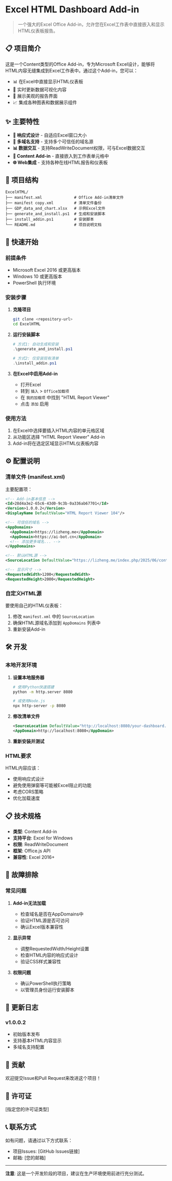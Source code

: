 # Excel HTML Dashboard Add-in

> 一个强大的Excel Office Add-in，允许您在Excel工作表中直接嵌入和显示HTML仪表板报告。

## 📋 项目简介

这是一个Content类型的Office Add-in，专为Microsoft Excel设计，能够将HTML内容无缝集成到Excel工作表中。通过这个Add-in，您可以：

- 📊 在Excel中直接显示HTML仪表板
- 🔄 实时更新数据可视化内容
- 🎨 展示美观的报告界面
- 📈 集成各种图表和数据展示组件

## ✨ 主要特性

- **📱 响应式设计** - 自适应Excel窗口大小
- **🔗 多域名支持** - 支持多个可信任的域名源
- **📊 数据交互** - 支持ReadWriteDocument权限，可与Excel数据交互
- **🎯 Content Add-in** - 直接嵌入到工作表单元格中
- **🌐 Web集成** - 支持各种在线HTML报告和仪表板

## 📁 项目结构

```
ExcelHTML/
├── manifest.xml              # Office Add-in清单文件
├── manifest copy.xml         # 清单文件备份
├── GDP_data_and_chart.xlsx   # 示例Excel文件
├── generate_and_install.ps1  # 生成和安装脚本
├── install_addin.ps1         # 安装脚本
└── README.md                 # 项目说明文档
```

## 🚀 快速开始

### 前提条件

- Microsoft Excel 2016 或更高版本
- Windows 10 或更高版本
- PowerShell 执行环境

### 安装步骤

1. **克隆项目**
   ```bash
   git clone <repository-url>
   cd ExcelHTML
   ```

2. **运行安装脚本**
   ```powershell
   # 方式1: 自动生成和安装
   .\generate_and_install.ps1
   
   # 方式2: 仅安装现有清单
   .\install_addin.ps1
   ```

3. **在Excel中启用Add-in**
   - 打开Excel
   - 转到 `插入` > `Office加载项`
   - 在 `我的加载项` 中找到 "HTML Report Viewer"
   - 点击 `添加` 启用

### 使用方法

1. 在Excel中选择要插入HTML内容的单元格区域
2. 从功能区选择 "HTML Report Viewer" Add-in
3. Add-in将在选定区域显示HTML仪表板内容

## ⚙️ 配置说明

### 清单文件 (manifest.xml)

主要配置项：

```xml
<!-- Add-in基本信息 -->
<Id>28d4a3e2-65c6-43d0-9c3b-0a336ab67701</Id>
<Version>1.0.0.2</Version>
<DisplayName DefaultValue="HTML Report Viewer 104"/>

<!-- 可信任的域名 -->
<AppDomains>
  <AppDomain>https://lizheng.me</AppDomain>
  <AppDomain>https://ai-bot.cn</AppDomain>
  <!-- 添加更多域名... -->
</AppDomains>

<!-- 默认HTML源 -->
<SourceLocation DefaultValue="https://lizheng.me/index.php/2025/06/context-budgeting-in-ai-coding-agents/"/>

<!-- 显示尺寸 -->
<RequestedWidth>1200</RequestedWidth>
<RequestedHeight>2000</RequestedHeight>
```

### 自定义HTML源

要使用自己的HTML仪表板：

1. 修改 `manifest.xml` 中的 `SourceLocation`
2. 确保HTML源域名添加到 `AppDomains` 列表中
3. 重新安装Add-in

## 🛠️ 开发

### 本地开发环境

1. **设置本地服务器**
   ```bash
   # 使用Python快速搭建
   python -m http.server 8080
   
   # 或使用Node.js
   npx http-server -p 8080
   ```

2. **修改清单文件**
   ```xml
   <SourceLocation DefaultValue="http://localhost:8080/your-dashboard.html"/>
   <AppDomain>http://localhost:8080</AppDomain>
   ```

3. **重新安装并测试**

### HTML要求

HTML内容应该：
- 使用响应式设计
- 避免使用弹窗等可能被Excel阻止的功能
- 考虑CORS策略
- 优化加载速度

## 📋 技术规格

- **类型**: Content Add-in
- **支持平台**: Excel for Windows
- **权限**: ReadWriteDocument
- **框架**: Office.js API
- **兼容性**: Excel 2016+

## 🔧 故障排除

### 常见问题

1. **Add-in无法加载**
   - 检查域名是否在AppDomains中
   - 验证HTML源是否可访问
   - 确认Excel版本兼容性

2. **显示异常**
   - 调整RequestedWidth/Height设置
   - 检查HTML内容的响应式设计
   - 验证CSS样式兼容性

3. **权限问题**
   - 确认PowerShell执行策略
   - 以管理员身份运行安装脚本

## 📝 更新日志

### v1.0.0.2
- 初始版本发布
- 支持基本HTML内容显示
- 多域名支持配置

## 🤝 贡献

欢迎提交Issue和Pull Request来改进这个项目！

## 📄 许可证

[指定您的许可证类型]

## 📞 联系方式

如有问题，请通过以下方式联系：
- 项目Issues: [GitHub Issues链接]
- 邮箱: [您的邮箱]

---

**注意**: 这是一个开发阶段的项目，建议在生产环境使用前进行充分测试。 